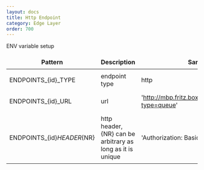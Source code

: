 ```yaml
---
layout: docs
title: Http Endpoint
category: Edge Layer
order: 700
---
```


ENV variable setup

| Pattern | Description | Sample Value |
| ------- | ----------- | ------------ |
| ENDPOINTS_{id}_TYPE | endpoint type | http |
| ENDPOINTS_{id}_URL | url | 'http://mbp.fritz.box:8161/api/message/TEST?type=queue' |
| ENDPOINTS_{id}_HEADER_{NR} | http header, {NR} can be arbitrary as long as it is unique | 'Authorization: Basic YWRtaW46YWRtaW4=' |

<style>
td, th {
    border: 1px solid var(--secondary);
    padding: 0.5em;
}
</style>